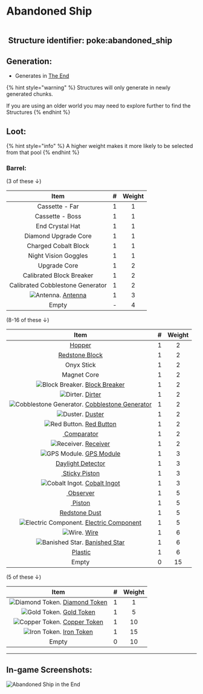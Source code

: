 # Abandoned Ship

<div data-full-width="false"><figure><img src="https://www.gitbook.com/cdn-cgi/image/dpr=2,width=1168,onerror=redirect,format=auto/https%3A%2F%2Fgithub.com%2FItsMePok%2FPFE%2Fblob%2FwikiAssets%2Fstructures-pixel%2FAbandonedShip.png%3Fraw%3Dtrue" alt=""><figcaption></figcaption></figure></div>

## <img src="https://minecraft.wiki/images/Name_Tag_JE2_BE2.png?cbdc1" alt="" data-size="line"> **Structure identifier:** poke:abandoned\_ship <a href="#identifier" id="identifier"></a>

## Generation:

* Generates in [The End](https://minecraft.wiki/w/The_End#Biomes)

{% hint style="warning" %}
Structures will only generate in newly generated chunks.&#x20;

If you are using an older world you may need to explore further to find the Structures
{% endhint %}

## Loot:

{% hint style="info" %}
A higher weight makes it more likely to be selected from that pool
{% endhint %}

### **Barrel:**

(3 of these ↓)

|                                                                                     Item                                                                                     |  #  | Weight |
| :--------------------------------------------------------------------------------------------------------------------------------------------------------------------------: | :-: | :----: |
|                                                                                Cassette - Far                                                                                |  1  |    1   |
|                                                                                Cassette - Boss                                                                               |  1  |    1   |
|                                                                                End Crystal Hat                                                                               |  1  |    1   |
|                                                                             Diamond Upgrade Core                                                                             |  1  |    1   |
|                                                                             Charged Cobalt Block                                                                             |  1  |    1   |
|                                                                             Night Vision Goggles                                                                             |  1  |    1   |
|                                                                                 Upgrade Core                                                                                 |  1  |    2   |
|                                                                           Calibrated Block Breaker                                                                           |  1  |    2   |
|                                                                       Calibrated Cobblestone Generator                                                                       |  1  |    2   |
| <img src="https://github.com/ItsMePok/PFE/blob/wikiAssets/wikiMain/antenna.png?raw=true" alt="Antenna." data-size="line"> [Antenna](../items/crafting-components/antenna.md) |  1  |    3   |
|                                                                                     Empty                                                                                    |  -  |    4   |

(8-16 of these ↓)

<table><thead><tr><th align="center">Item</th><th data-type="number">#</th><th align="center">Weight</th></tr></thead><tbody><tr><td align="center"><a href="https://minecraft.wiki/w/Hopper"><img src="https://minecraft.wiki/images/thumb/Hopper_(D)_BE.png/150px-Hopper_(D)_BE.png?be21b" alt="" data-size="line">Hopper</a></td><td>1</td><td align="center">2</td></tr><tr><td align="center"><a href="https://minecraft.wiki/w/Block_of_Redstone"><img src="https://minecraft.wiki/images/thumb/Block_of_Redstone_JE2_BE2.png/150px-Block_of_Redstone_JE2_BE2.png?bb6e3" alt="" data-size="line">Redstone Block</a></td><td>1</td><td align="center">2</td></tr><tr><td align="center">Onyx Stick</td><td>1</td><td align="center">2</td></tr><tr><td align="center">Magnet Core</td><td>1</td><td align="center">2</td></tr><tr><td align="center"><img src="https://github.com/ItsMePok/PFE/blob/wikiAssets/blockRenders/BlockBreaker.png?raw=true" alt="Block Breaker." data-size="line"> <a href="../blocks/automation/block-breaker.md">Block Breaker</a></td><td>1</td><td align="center">2</td></tr><tr><td align="center"><img src="https://github.com/ItsMePok/PFE/blob/wikiAssets/Automation/dirter.png?raw=true" alt="Dirter." data-size="line"> <a href="../blocks/automation/dirter.md">Dirter</a></td><td>1</td><td align="center">2</td></tr><tr><td align="center"> <img src="https://github.com/ItsMePok/PFE/blob/wikiAssets/blockRenders/CobblestoneGenerator.png?raw=true" alt="Cobblestone Generator." data-size="line"> <a href="../blocks/automation/cobblestone-generator.md">Cobblestone Generator</a></td><td>1</td><td align="center">2</td></tr><tr><td align="center"><img src="https://github.com/ItsMePok/PFE/blob/wikiAssets/Automation/duster.png?raw=true" alt="Duster." data-size="line"> <a href="../blocks/automation/duster.md">Duster</a></td><td>1</td><td align="center">2</td></tr><tr><td align="center"><img src="https://github.com/ItsMePok/PFE/blob/wikiAssets/wikiMain/red_button.png?raw=true" alt="Red Button." data-size="line"> <a href="../items/crafting-components/red-button.md">Red Button</a></td><td>1</td><td align="center">2</td></tr><tr><td align="center"><a href="https://minecraft.wiki/w/Redstone_Comparator"><img src="https://minecraft.wiki/images/thumb/Redstone_Comparator_(S)_JE4.png/150px-Redstone_Comparator_(S)_JE4.png?c1fe6" alt="" data-size="line"> Comparator</a></td><td>1</td><td align="center">2</td></tr><tr><td align="center"><img src="https://github.com/ItsMePok/PFE/blob/wikiAssets/wikiMain/receiver.png?raw=true" alt="Receiver." data-size="line"> <a href="../items/crafting-components/receiver.md">Receiver</a></td><td>1</td><td align="center">2</td></tr><tr><td align="center"><img src="https://github.com/ItsMePok/PFE/blob/wikiAssets/wikiMain/gps_module.png?raw=true" alt="GPS Module." data-size="line"> <a href="../items/crafting-components/gps-module.md">GPS Module</a></td><td>1</td><td align="center">3</td></tr><tr><td align="center"><a href="https://minecraft.wiki/w/Daylight_Detector"><img src="https://minecraft.wiki/images/thumb/Daylight_Detector_JE1_BE1.png/150px-Daylight_Detector_JE1_BE1.png?c5bbc" alt="" data-size="line">Daylight Detector</a></td><td>1</td><td align="center">3</td></tr><tr><td align="center"><a href="https://minecraft.wiki/w/Sticky_Piston"><img src="https://minecraft.wiki/images/Sticky_Piston_(U)_BE.gif?8c86b" alt="" data-size="line"> Sticky Piston</a></td><td>1</td><td align="center">3</td></tr><tr><td align="center"> <img src="https://github.com/ItsMePok/PFE/blob/wikiAssets/wikiMain/cobalt_ingot.png?raw=true" alt="Cobalt Ingot." data-size="line"> <a href="../items/ingots/cobalt-ingot.md">Cobalt Ingot</a></td><td>1</td><td align="center">3</td></tr><tr><td align="center"><a href="https://minecraft.wiki/w/Observer"><img src="https://minecraft.wiki/images/thumb/Observer_JE4_BE3.png/150px-Observer_JE4_BE3.png?39c33" alt="" data-size="line"> Observer</a></td><td>1</td><td align="center">5</td></tr><tr><td align="center"><a href="https://minecraft.wiki/w/Piston"><img src="https://minecraft.wiki/images/Piston_(U)_BE.gif?3a19a" alt="" data-size="line"> Piston</a></td><td>1</td><td align="center">5</td></tr><tr><td align="center"><img src="https://minecraft.wiki/images/thumb/Redstone_Dust_JE2_BE2.png/150px-Redstone_Dust_JE2_BE2.png?8cf17" alt="" data-size="line"><a href="https://minecraft.wiki/w/Redstone_Dust">Redstone Dust</a></td><td>1</td><td align="center">5</td></tr><tr><td align="center"> <img src="https://github.com/ItsMePok/PFE/blob/wikiAssets/wikiMain/electric_component.png?raw=true" alt="Electric Component." data-size="line"> <a href="../items/crafting-components/electric-component.md">Electric Component</a></td><td>1</td><td align="center">5</td></tr><tr><td align="center"><img src="https://github.com/ItsMePok/PFE/blob/wikiAssets/wikiMain/wire.png?raw=true" alt="Wire." data-size="line"> <a href="../items/crafting-components/wire.md">Wire</a></td><td>1</td><td align="center">6</td></tr><tr><td align="center"> <img src="https://github.com/ItsMePok/PFE/blob/wikiAssets/wikiMain/banished_star.png?raw=true" alt="Banished Star." data-size="line"> <a href="../items/banished-stars/banished-star.md">Banished Star</a></td><td>1</td><td align="center">6</td></tr><tr><td align="center"><img src="https://github.com/ItsMePok/PFE/blob/wikiAssets/wikiMain/plastic.png?raw=true" alt="" data-size="line"> <a href="../items/crafting-components/plastic.md">Plastic</a></td><td>1</td><td align="center">6</td></tr><tr><td align="center">Empty</td><td>0</td><td align="center">15</td></tr></tbody></table>

(5 of these ↓)

<table><thead><tr><th align="center">Item</th><th data-type="number">#</th><th align="center">Weight</th></tr></thead><tbody><tr><td align="center"><img src="https://github.com/ItsMePok/PFE/blob/wikiAssets/wikiMain/diamond_token.png?raw=true" alt="Diamond Token." data-size="line"> <a href="../items/currency/tokens/diamond-token.md">Diamond Token</a></td><td>1</td><td align="center">1</td></tr><tr><td align="center"><img src="https://github.com/ItsMePok/PFE/blob/wikiAssets/wikiMain/gold_token.png?raw=true" alt="Gold Token." data-size="line"> <a href="../items/currency/tokens/gold-token.md">Gold Token</a></td><td>1</td><td align="center">5</td></tr><tr><td align="center"><img src="https://github.com/ItsMePok/PFE/blob/wikiAssets/wikiMain/copper_token.png?raw=true" alt="Copper Token." data-size="line"> <a href="../items/currency/tokens/copper-token.md">Copper Token</a></td><td>1</td><td align="center">10</td></tr><tr><td align="center"><img src="https://github.com/ItsMePok/PFE/blob/wikiAssets/wikiMain/iron_token.png?raw=true" alt="Iron Token." data-size="line"> <a href="../items/currency/tokens/iron-token.md">Iron Token</a></td><td>1</td><td align="center">15</td></tr><tr><td align="center">Empty</td><td>0</td><td align="center">10</td></tr></tbody></table>

***

## In-game Screenshots:

![Abandoned Ship in the End](https://github.com/ItsMePok/PFE/blob/wikiAssets/Structures/abandonedShipInGame.png?raw=true)
